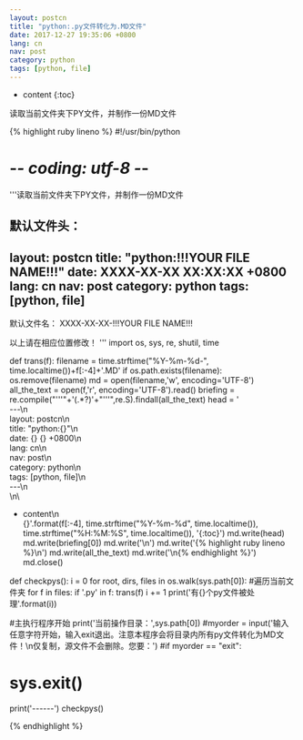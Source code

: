 ```yaml
---
layout: postcn
title: "python:.py文件转化为.MD文件"
date: 2017-12-27 19:35:06 +0800
lang: cn
nav: post
category: python
tags: [python, file]
---
```


* content
{:toc}

读取当前文件夹下PY文件，并制作一份MD文件

<!-- more -->
{% highlight ruby lineno %}
#!/usr/bin/python  
# -*- coding: utf-8 -*-

'''读取当前文件夹下PY文件，并制作一份MD文件

默认文件头：
---
layout: postcn
title: "python:!!!YOUR FILE NAME!!!"
date: XXXX-XX-XX XX:XX:XX +0800
lang: cn
nav: post
category: python
tags: [python, file]
---

默认文件名：
XXXX-XX-XX-!!!YOUR FILE NAME!!!

以上请在相应位置修改！
'''
import os, sys, re, shutil, time

def trans(f):
	filename = time.strftime("%Y-%m-%d-", time.localtime())+f[:-4]+'.MD'
	if os.path.exists(filename):
		os.remove(filename)
	md = open(filename,'w', encoding='UTF-8')
	all_the_text = open(f,'r', encoding='UTF-8').read()
	briefing = re.compile("'''"+'(.*?)'+"'''",re.S).findall(all_the_text)
	head = '\
---\n\
layout: postcn\n\
title: "python:{}"\n\
date: {} {} +0800\n\
lang: cn\n\
nav: post\n\
category: python\n\
tags: [python, file]\n\
---\n\
\n\
* content\n\
	{}'.format(f[:-4], time.strftime("%Y-%m-%d", time.localtime()), time.strftime("%H:%M:%S", time.localtime()), '{:toc}')
	md.write(head)
	md.write(briefing[0])
	md.write('<!-- more -->\n')
	md.write('{% highlight ruby lineno %}\n')
	md.write(all_the_text)
	md.write('\n{% endhighlight %}')
	md.close()


def checkpys():
	i = 0
	for root, dirs, files in os.walk(sys.path[0]):	#遍历当前文件夹
		for f in files:
			if '.py' in f:
				trans(f)
				i += 1
	print('有{}个py文件被处理'.format(i))

#主执行程序开始
print('当前操作目录：',sys.path[0])
#myorder = input('输入任意字符开始，输入exit退出。注意本程序会将目录内所有py文件转化为MD文件！\n仅复制，源文件不会删除。您要：')
#if myorder == "exit":
#	sys.exit()
print('------')
checkpys()

{% endhighlight %}